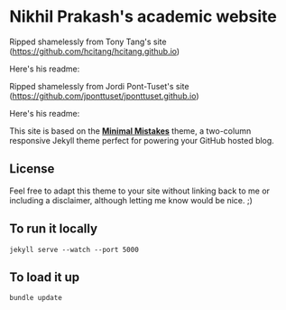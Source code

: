# Nikhil Prakash's academic website

Ripped shamelessly from Tony Tang's site (https://github.com/hcitang/hcitang.github.io)

Here's his readme:

Ripped shamelessly from Jordi Pont-Tuset's site (https://github.com/jponttuset/jponttuset.github.io)

Here's his readme:

This site is based on the **[Minimal Mistakes](http://mmistakes.github.io/minimal-mistakes)** theme, a two-column responsive Jekyll theme perfect for powering your GitHub hosted blog.


## License

Feel free to adapt this theme to your site without linking back to me or including a disclaimer, although letting me know would be nice. ;) 

## To run it locally
```
jekyll serve --watch --port 5000
```

## To load it up
```
bundle update
```
